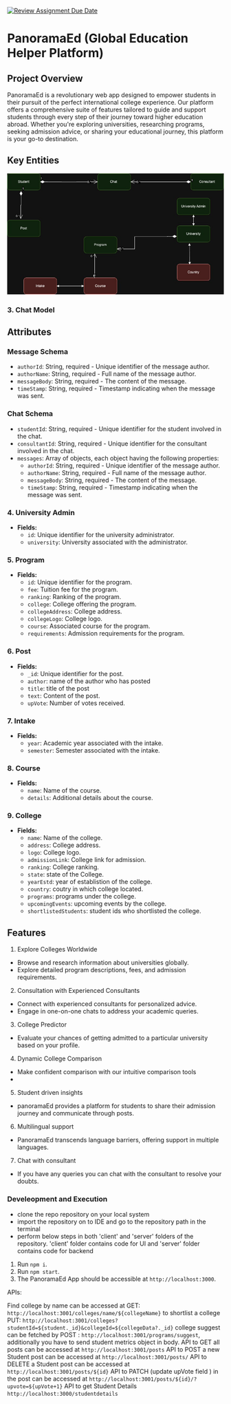 [![Review Assignment Due Date](https://classroom.github.com/assets/deadline-readme-button-24ddc0f5d75046c5622901739e7c5dd533143b0c8e959d652212380cedb1ea36.svg)](https://classroom.github.com/a/OuSBNpwM)

# PanoramaEd  (Global Education Helper Platform)
 
## Project Overview

PanoramaEd is a revolutionary web app designed to empower students in their pursuit of the perfect international college experience. Our platform offers a comprehensive suite of features tailored to guide and support students through every step of their journey toward higher education abroad. Whether you're exploring universities, researching programs, seeking admission advice, or sharing your educational journey, this platform is your go-to destination.
 
 
## Key Entities
 ![model](image-1.png)


### 3. Chat Model

## Attributes

### Message Schema

- `authorId`: String, required - Unique identifier of the message author.
- `authorName`: String, required - Full name of the message author.
- `messageBody`: String, required - The content of the message.
- `timeStamp`: String, required - Timestamp indicating when the message was sent.

### Chat Schema

- `studentId`: String, required - Unique identifier for the student involved in the chat.
- `consultantId`: String, required - Unique identifier for the consultant involved in the chat.
- `messages`: Array of objects, each object having the following properties:
  - `authorId`: String, required - Unique identifier of the message author.
  - `authorName`: String, required - Full name of the message author.
  - `messageBody`: String, required - The content of the message.
  - `timeStamp`: String, required - Timestamp indicating when the message was sent.

### 4. University Admin

- **Fields:**
  - `id`: Unique identifier for the university administrator.
  - `university`: University associated with the administrator.

### 5. Program

- **Fields:**
  - `id`: Unique identifier for the program.
  - `fee`: Tuition fee for the program.
  - `ranking`: Ranking of the program.
  - `college`: College offering the program.
  - `collegeAddress`: College address.
  - `collegeLogo`: College logo.
  - `course`: Associated course for the program.
  - `requirements`: Admission requirements for the program.

### 6. Post

- **Fields:**
  - `_id`: Unique identifier for the post.
  - `author`: name of the author who has posted
  - `title`: title of the post
  - `text`: Content of the post.
  - `upVote`: Number of votes received.
 

### 7. Intake

- **Fields:**
  - `year`: Academic year associated with the intake.
  - `semester`: Semester associated with the intake.

### 8. Course

- **Fields:**
  - `name`: Name of the course.
  - `details`: Additional details about the course.

### 9. College

- **Fields:**
  - `name`: Name of the college.
  - `address`: College address.
  - `logo`: College logo.
  - `admissionLink`: College link for admission.
  - `ranking`: College ranking.
  - `state`: state of the College.
  - `yearEstd`: year of establistion of the college.
  - `country`: coutry in which college located.
  - `programs`: programs under the college.
  - `upcomingEvents`: upcoming events by the college.
  - `shortlistedStudents`: student ids who shortlisted the college.

## Features
 
1. Explore Colleges Worldwide
- Browse and research information about universities globally.
- Explore detailed program descriptions, fees, and admission requirements.

2. Consultation with Experienced Consultants
- Connect with experienced consultants for personalized advice.
- Engage in one-on-one chats to address your academic queries.
 
3. College Predictor
- Evaluate your chances of getting admitted to a particular university based on your profile.

4. Dynamic College Comparison
- Make confident comparison with our intuitive comparison tools
- 
 
5. Student driven insights
- panoramaEd provides a platform for students to share their admission journey and communicate through posts.
 
6. Multilingual support
- PanoramaEd transcends language barriers, offering support in multiple languages.

7. Chat with consultant
- If you have any queries you can chat with the consultant to resolve your doubts.

### Develeopment and Execution
- clone the repo repository on your local system
- import the repository on to IDE and go to the repository path in the terminal
- perform below steps in both 'client' and 'server' folders of the repository. 'client' folder contains code for UI and 'server' folder contains code for backend
1. Run `npm i`.
2. Run `npm start`.
3. The PanoramaEd App should be accessible at `http://localhost:3000`.

APIs:

Find college by name can be accessed at GET: `http://localhost:3001/colleges/name/${collegeName}`
to shortlist a college PUT: `http://localhost:3001/colleges?studentId=${student._id}&collegeId=${collegeData?._id}`
college suggest can be fetched by POST : `http://localhost:3001/programs/suggest`, additionally you have to send student metrics object in body.
API to GET all posts can be accessed at  `http://localhost:3001/posts`
API to POST a new Student post can be accessed at `http://localhost:3001/posts/`
API to DELETE a Student post can be accessed at `http://localhost:3001/posts/${id}`
API to PATCH (update upVote field ) in the post can be accessed at `http://localhost:3001/posts/${id}/?upvote=${upVote+1}`
API to get Student Details `http://localhost:3000/studentdetails`







 
